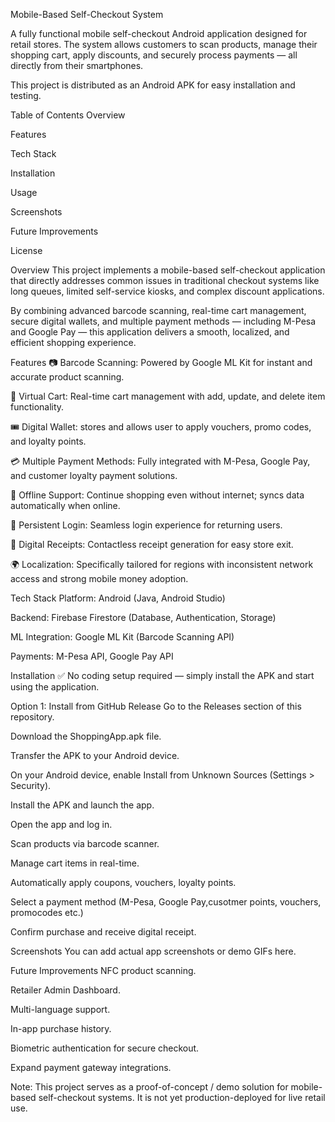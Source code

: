 Mobile-Based Self-Checkout System

A fully functional mobile self-checkout Android application designed for retail stores. The system allows customers to scan products, manage their shopping cart, apply discounts, and securely process payments — all directly from their smartphones.

This project is distributed as an Android APK for easy installation and testing.

Table of Contents
Overview

Features

Tech Stack

Installation

Usage

Screenshots

Future Improvements

License

Overview
This project implements a mobile-based self-checkout application that directly addresses common issues in traditional checkout systems like long queues, limited self-service kiosks, and complex discount applications.

By combining advanced barcode scanning, real-time cart management, secure digital wallets, and multiple payment methods — including M-Pesa and Google Pay — this application delivers a smooth, localized, and efficient shopping experience.

Features
📷 Barcode Scanning: Powered by Google ML Kit for instant and accurate product scanning.

🛒 Virtual Cart: Real-time cart management with add, update, and delete item functionality.

🎟 Digital Wallet: stores and allows user to apply vouchers, promo codes, and loyalty points.

💳 Multiple Payment Methods: Fully integrated with M-Pesa, Google Pay, and customer loyalty payment solutions.

📶 Offline Support: Continue shopping even without internet; syncs data automatically when online.

🔐 Persistent Login: Seamless login experience for returning users.

📃 Digital Receipts: Contactless receipt generation for easy store exit.

🌍 Localization: Specifically tailored for regions with inconsistent network access and strong mobile money adoption.

Tech Stack
Platform: Android (Java, Android Studio)

Backend: Firebase Firestore (Database, Authentication, Storage)

ML Integration: Google ML Kit (Barcode Scanning API)

Payments: M-Pesa API, Google Pay API


Installation
✅ No coding setup required — simply install the APK and start using the application.

Option 1: Install from GitHub Release
Go to the Releases section of this repository.

Download the  ShoppingApp.apk file.

Transfer the APK to your Android device.

On your Android device, enable Install from Unknown Sources (Settings > Security).

Install the APK and launch the app.

Open the app and log in.

Scan products via barcode scanner.

Manage cart items in real-time.

Automatically apply coupons, vouchers, loyalty points.

Select a payment method (M-Pesa, Google Pay,cusotmer points, vouchers, promocodes etc.)

Confirm purchase and receive digital receipt.

Screenshots
You can add actual app screenshots or demo GIFs here.

Future Improvements
NFC product scanning.

Retailer Admin Dashboard.

Multi-language support.

In-app purchase history.

Biometric authentication for secure checkout.

Expand payment gateway integrations.


Note:
This project serves as a proof-of-concept / demo solution for mobile-based self-checkout systems. It is not yet production-deployed for live retail use.

